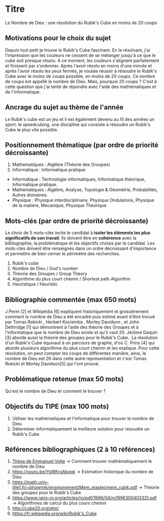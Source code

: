 # Titre
Le Nombre de Dieu : une résolution du Rubik's Cube en moins de 20 coups

## Motivations pour le choix du sujet
Depuis tout petit je trouve le Rubik's Cube fascinant. En le résolvant, j'ai l'impression que les couleurs ne cessent de se mélanger jusqu'à ce que le cube soit presque résolu. A ce moment, les couleurs s'alignent parfaitement et finissent par s'ordonner. Après l'avoir résolu en moins d'une minute et après l'avoir résolu les yeux fermés, je voulais réussir à résoudre le Rubik's Cube avec le moins de coups possible, en moins de 20 coups. Ce nombre de coups est appellé le nombre de Dieu. Mais, pourquoi 20 coups ? C'est à cette question que j'ai tenté de répondre avec l'aide des mathématiques et de l'informatique.

## Ancrage du sujet au thème de l'année
Le Rubik's cube est un jeu et il est également devenu au fil des années un sport: le speedcubing, une discipline qui consiste à résoudre un Rubik's Cube le plus vite possible.

## Positionnement thématique (par ordre de priorité décroissante)

1. Mathematiques : Algèbre (Théorie des Groupes)
2. Informatique : Informatique pratique

- Informatique : Technologie informatiques, Informatique théorique, Informatique pratique.
- Mathématiques : Algèbre, Analyse, Topologie & Géométrie, Probabilités, Autres domaines.
- Physique : Physique interdisciplinaire, Physique Ondulatoire, Physique de la matière, Mécanique, Physique Théorique


## Mots-clés (par ordre de priorité décroissante)

Le choix de 5 mots-clés incite le candidat à **isoler les éléments les plus significatifs de son travail**. Ils doivent être en **cohérence** avec la bibliographie, la problématique et les objectifs choisis par le candidat. Les mots-clés doivent être renseignés dans un ordre décroissant d'importance et permettre de bien cerner le périmètre des recherches.

1. Rubik's cube
2. Nombre de Dieu / God's number
3. Théorie des Groupes / Group Theory
4. Algorithme du plus court chemin / Shortest path Algorithm
5. Heuristique / Heuristic


## Bibliographie commentée (max 650 mots)
J Perm [2] et Wikipédia [6] expliquent historiquement et grossièrement comment le nombre de Dieu a été encadré puis estimé avant d'être trouvé par Tomas Rokicki , Herbert Kociemba , Morley Davidson , et John Dethridge [1] qui démontrent à l'aide des théorie des Groupes et à l'informatique que le nombre de Dieu existe et qu'il vaut 20.
Jérôme Daquin [3] aborde aussi la théorie des groupes pour le Rubik's Cube..
La résolution d'un Rubik's Cube équivaut à un parcours de graphe, d'où C. Prins [4] qui aborde plusieurs algorithme du plus court chemin et les explique. Pour cette résolution, on peut compter les coups de différentes manière, ainsi, le nombre de Dieu est 26 dans cette autre représentation et c'est Tomas Rokicki et Morley Davidson[5] qui l'ont prouvé.


## Problématique retenue (max 50 mots)
Qu'est le nombre de Dieu et comment le trouver ?

## Objectifs du TIPE (max 100 mots)

1. Utiliser les mathématiques et l'informatique pour trouver le nombre de Dieu
2. Déterminer informatiquement la meilleure solution pour résoudre un Rubik's Cube


## Références bibliographiques (2 à 10 références)

1. [Thèse de Emmanuel Volte](https://tomas.rokicki.com/rubik20.pdf) -> Comment trouver mathématiquement le nombre de Dieu
2. https://youtu.be/YsWKrxAbopk -> Estimation historique du nombre de Dieu
3. https://math.univ-lille1.fr/~bhowmik/enseignement/Mem_master/mem_rubik.pdf -> Théorie des groupes pour le Rubik's Cube
4. https://www.rairo-ro.org/articles/ro/pdf/1996/04/ro1996300403331.pdf -> Algorithmes de calcul du plus cours chemin
5. http://cube20.org/qtm/
6. https://fr.wikipedia.org/wiki/Rubik's_Cube
